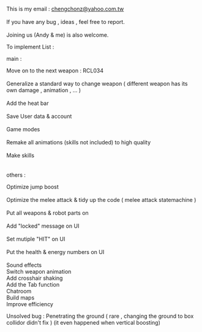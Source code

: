 This is my email : chengchonz@yahoo.com.tw  </br> 	
If you have any bug , ideas , feel free to report.</br>  	
Joining us (Andy & me) is also welcome. </br> 	

  	
To implement List : </br>  	  
  	
main :</br>  	
 
Move on to the next weapon : RCL034</br>  	
Generalize a standard way to change weapon ( different weapon has its own damage , animation , ... ) </br>  	
Add the heat bar</br>  	
Save User data & account</br>    	
Game modes</br>  	
Remake all animations (skills not included) to high quality</br>  	
Make skills</br>  	
  </br>	
others : </br>  	  	
  	
Optimize jump boost</br> 	
Optimize the melee attack & tidy up the code ( melee attack statemachine ) </br> 	
Put all weapons & robot parts on </br> 	
Add "locked" message on UI  	</br>	
Set mutiple "HIT" on UI  </br>	
Put the health & energy numbers on UI  </br>	
Sound effects  	</br>
Switch weapon animation  	</br>
Add crosshair shaking  	</br>
Add the Tab function  	</br>
Chatroom  	</br>
Build maps  	</br>
Improve efficiency
 

Unsolved bug :
Penetrating the ground ( rare , changing the ground to box collidor didn't fix )  (it even happened when vertical boosting)